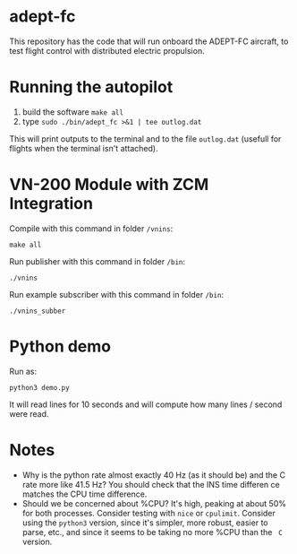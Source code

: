 # adept-fc

This repository has the code that will run onboard the ADEPT-FC aircraft, to test flight control with distributed electric propulsion.

# Running the autopilot
1. build the software `make all` 
2. type `sudo ./bin/adept_fc >&1 | tee outlog.dat` 

This will print outputs to the terminal and to the file `outlog.dat` (usefull for flights when the terminal isn't attached). 



# VN-200 Module with ZCM Integration

Compile with this command in folder `/vnins`:
```
make all
```

Run publisher with this command in folder `/bin`:
```
./vnins
```

Run example subscriber with this command in folder `/bin`:
```
./vnins_subber
```

# Python demo

Run as:
```
python3 demo.py
```

It will read lines for 10 seconds and will compute how many lines / second were read.

# Notes

* Why is the python rate almost exactly 40 Hz (as it should be) and the C rate more like 41.5 Hz? You should check that the INS time differen
ce matches the CPU time difference.
* Should we be concerned about %CPU? It's high, peaking at about 50% for both processes. Consider testing with `nice` or `cpulimit`. Consider
 using the `python3` version, since it's simpler, more robust, easier to parse, etc., and since it seems to be taking no more %CPU than the `
C` version.

